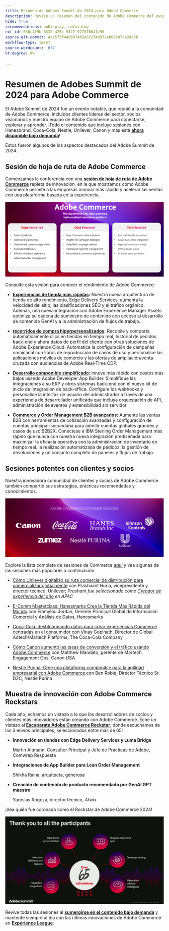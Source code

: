 ```yaml
---
title: Resumen de Adobes Summit de 2024 para Adobe Commerce
description: Revise un resumen del contenido de Adobe Commerce del evento de Adobe Summit de 2024.
hide: true
recommendations: noDisplay, noCatalog
exl-id: 638c4f9b-6332-425c-9127-927d76641c90
source-git-commit: 4ce575f4a0b074b3a072f40971eb00c87ce28d3b
workflow-type: tm+mt
source-wordcount: '632'
ht-degree: 0%

---
```


# Resumen de Adobes Summit de 2024 para Adobe Commerce

El Adobe Summit de 2024 fue un evento notable, que reunió a la comunidad de Adobe Commerce, incluidos clientes líderes del sector, socios visionarios y nuestro equipo de Adobe Commerce para conectarse, explorar y aprender. ¡Todo el contenido que incluye sesiones con Hanesbrand, Coca-Cola, Nestle, Unilever, Canon y más está [**ahora disponible bajo demanda**](https://business.adobe.com/summit/2024/sessions.html?Track=Commerce)!

Estos fueron algunos de los aspectos destacados del Adobe Summit de 2024.

## Sesión de hoja de ruta de Adobe Commerce

Comenzamos la conferencia con una [**sesión de hoja de ruta de Adobe Commerce**](https://business.adobe.com/summit/2024/sessions/adobe-commerce-2024-product-roadmap-review-s432.html) repleta de innovación, en la que mostramos cómo Adobe Commerce permite a las empresas innovar más rápido y acelerar las ventas con una plataforma basada en la experiencia.

![Captura de pantalla de un equipo](../../assets/events/image1.png)

Consulte esta sesión para conocer el rendimiento de Adobe Commerce:

- **[Experiencias de tienda más rápidas](https://experienceleague.adobe.com/developer/commerce/storefront/):** Nuestra nueva arquitectura de tienda de alto rendimiento, Edge Delivery Services, aumenta la velocidad del sitio, las clasificaciones SEO y el tráfico orgánico. Además, una nueva integración con Adobe Experience Manager Assets optimiza su cadena de suministro de contenido con acceso al desarrollo de contenido GenAI y a la administración de flujos de trabajo.

- **[recorridos de compra hiperpersonalizados](https://experienceleague.adobe.com/en/docs/commerce-admin/customers/customers-menu/personalize-scale):** Recopile y comparta automáticamente clics en tiendas en tiempo real, historial de pedidos back-end y ahora datos de perfil del cliente con otras soluciones de Adobe Experience Cloud. Automatice la configuración de campañas omnicanal con libros de reproducción de casos de uso y personalice las aplicaciones móviles de comercio y las ofertas de ampliación/venta cruzada con audiencias de Adobe Real-Time CDP.

- **[Desarrollo componible simplificado](https://developer.adobe.com/commerce/extensibility/app-development/learning-path/):** innove más rápido con costos más bajos usando Adobe Developer App Builder. Simplifique las integraciones a su ERP y otros sistemas back-end con el nuevo kit de inicio de integración de back-office. Configure los webhooks y personalice la interfaz de usuario del administrador a través de una experiencia de desarrollador unificada que incluya orquestación de API, administración de eventos y extensibilidad sin servidor.

- **[Commerce y Order Management B2B avanzados](https://experienceleague.adobe.com/en/docs/commerce-admin/b2b/introduction):** Aumente las ventas B2B con herramientas de cotización avanzadas y configuración de cuentas principal-secundaria para admitir cuentas globales grandes y casos de uso B2B2X. Conéctese a IBM Sterling Order Management más rápido que nunca con nuestra nueva integración prediseñada para maximizar la eficacia operativa con la administración de inventario en tiempo real, la realización automatizada de pedidos, la gestión de devoluciones y un conjunto completo de paneles y flujos de trabajo.

## Sesiones potentes con clientes y socios

Nuestra innovadora comunidad de clientes y socios de Adobe Commerce también compartió sus estrategias, prácticas recomendadas y conocimientos.

![Un grupo de logotipos sobre un fondo púrpura](../../assets/events/image2.png)

Explore la lista completa de sesiones de Commerce [aquí](https://business.adobe.com/summit/2024/sessions.html?Track=Commerce) y vea algunas de las sesiones más populares a continuación:

- [Cómo Unilever digitalizó su ruta comercial de distribución para comercializar globalmente](https://business.adobe.com/summit/2024/sessions/how-unilever-digitized-its-distributive-trade-rout-s430.html) con Prashaant Huria, vicepresidente y director técnico, Unilever; *Prashant fue seleccionado como [Creador de experiencia del año](https://www.adobeexperienceawards.com/stories2024) en APAC*

- [E-Comm Masterclass: Hanesmarks Crea la Tienda Más Rápida del Mundo](https://business.adobe.com/summit/2024/sessions/ecomm-masterclass-hanesbrands-creates-the-worlds-f-s435.html) con Emmylou Jordan, Gerente Principal Global de Información Comercial y Análisis de Datos, Hanesmarks

- [Coca-Cola: desbloqueando datos para crear experiencias Commerce centradas en el consumidor](https://business.adobe.com/summit/2024/sessions/cocacola-unlocking-data-to-create-consumercentric-s434.html) con Vinay Gopinath, Director de Global Adtech/Martech Platforms, The Coca-Cola Company

- [Cómo Canon aumentó las tasas de conversión y el tráfico usando Adobe Commerce](https://business.adobe.com/summit/2024/sessions/how-canon-increased-conversion-rates-and-traffic-u-s438.html) con Matthew Mandato, gerente de Martech Engagement Ops, Canon USA

- [Nestle Purina: Cree una plataforma componible para la agilidad empresarial con Adobe Commerce](https://business.adobe.com/summit/2024/sessions/purina-takes-composable-commerce-approach-to-boost-s437.html) con Ben Robie, Director Técnico Sr. D2C, Nestle Purina

## Muestra de innovación con Adobe Commerce Rockstars

Cada año, echamos un vistazo a lo que los desarrolladores de socios y clientes más innovadores están creando con Adobe Commerce. Eche un vistazo al **[Escaparate Adobe Commerce Rockstar](https://business.adobe.com/summit/2024/sessions/adobe-commerce-rockstar-showcase-s431.html)**, donde escuchamos de los 3 envíos principales, seleccionados entre más de 65:

- **Innovación en tiendas con Edge Delivery Services y Luma Bridge**

  Martin Altmann, Consultor Principal y Jefe de Prácticas de Adobe, Comwrap Respuesta

- **Integraciones de App Builder para Lean Order Management**

  Shikha Raina, arquitecta, generosa

- **Creación de contenido de producto recomendado por GenAI GPT maestro**

  Yaroslav Rogoza, director técnico, Atwix

¡Vea quién fue coronado como el Rockstar de Adobe Commerce 2024!

![Captura de pantalla de un fondo negro con texto e iconos blancos](../../assets/events/image3.png)

Revive todas las sesiones al **[sumergirse en el contenido bajo demanda](https://business.adobe.com/summit/2024/sessions.html?Track=Commerce)** y mantente siempre al día con las últimas innovaciones de Adobe Commerce en [**Experience League**](https://experienceleague.adobe.com/en/docs/commerce-admin/start/about).
